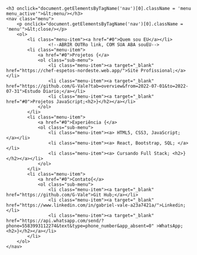 <!DOCTYPE html>
<html lang="pt-br">
<head>
    <meta charset="UTF-8">
    <meta http-equiv="X-UA-Compatible" content="IE=edge">
    <meta name="viewport" content="width=device-width, initial-scale=1.0">
    <title>Portfolio</title>
    <link rel="stylesheet" href="style.css">
</head>
<body>
 
    <h3 onclick="document.getElementsByTagName('nav')[0].className = 'menu menu_active'">&lt;menu/></h3>
    <nav class="menu">
        <p onclick="document.getElementsByTagName('nav')[0].className = 'menu'">&lt;close/></p>
        <ol>
            <li class="menu-item"><a href="#0">Quem sou EU</a></li>
                    <!--ABRIR OUTRo link, COM SUA ABA souEU-->
            <li class="menu-item">
                <a href="#0">Projetos {</a>
                <ol class="sub-menu">
                    <li class="menu-item"><a target="_blank" href="https://chef-espetos-nordeste.web.app/">Site Profissional;</a></li>
                    <li class="menu-item"><a target="_blank" href="https://github.com/G-Vale?tab=overview&from=2022-07-01&to=2022-07-31">Estudo Diario;</a></li>
                    <li class="menu-item"><a target="_blank" href="#0">Projetos JavaScript;<h2>}</h2></a></li>
                </ol>
            </li>
            <li class="menu-item">
                <a href="#0">Experiência {</a>
                <ol class="sub-menu">
                    <li class="menu-item"><a> HTML5, CSS3, JavaScript; </a></li>
                    <li class="menu-item"><a> React, Bootstrap, SQL; </a></li>
                    <li class="menu-item"><a> Cursando Full Stack; <h2>}</h2></a></li>
                </ol>
            </li>
            <li class="menu-item">
                <a href="#0">Contato{</a>
                <ol class="sub-menu">
                    <li class="menu-item"><a target="_blank" href="https://github.com/G-Vale">Git Hub;</a></li>
                    <li class="menu-item"><a target="_blank" href="https://www.linkedin.com/in/gabriel-vale-a23a7421a/">Linkedin;</li>
                    <li class="menu-item"><a target="_blank" href="https://api.whatsapp.com/send/?phone=5583993112274&text&type=phone_number&app_absent=0" >WhatsApp;<h2>}</h2></a></li>
            </li>
        </ol>
    </nav>
</body>
</html>
